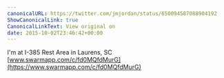 ```yaml
---
canonicalURL: https://twitter.com/jmjordan/status/650094587088904192
ShowCanonicalLink: true
CanonicalLinkText: View original on
date: 2015-10-02T23:46:42+00:00
---
```

I'm at I-385 Rest Area in Laurens, SC [www.swarmapp.com/c/fd0MQfdMurG](https://www.swarmapp.com/c/fd0MQfdMurG)